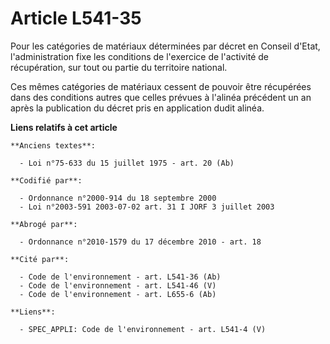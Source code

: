 # Article L541-35

Pour les catégories de matériaux déterminées par décret en Conseil d'Etat, l'administration fixe les conditions de l'exercice
de l'activité de récupération, sur tout ou partie du territoire national.

Ces mêmes catégories de matériaux cessent de pouvoir être récupérées dans des conditions autres que celles prévues à l'alinéa
précédent un an après la publication du décret pris en application dudit alinéa.

**Liens relatifs à cet article**

	**Anciens textes**:

	  - Loi n°75-633 du 15 juillet 1975 - art. 20 (Ab)

	**Codifié par**:

	  - Ordonnance n°2000-914 du 18 septembre 2000
	  - Loi n°2003-591 2003-07-02 art. 31 I JORF 3 juillet 2003

	**Abrogé par**:

	  - Ordonnance n°2010-1579 du 17 décembre 2010 - art. 18

	**Cité par**:

	  - Code de l'environnement - art. L541-36 (Ab)
	  - Code de l'environnement - art. L541-46 (V)
	  - Code de l'environnement - art. L655-6 (Ab)

	**Liens**:

	  - SPEC_APPLI: Code de l'environnement - art. L541-4 (V)
